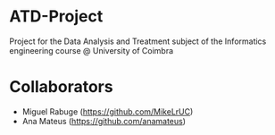 # ATD-Project
Project for the Data Analysis and Treatment subject of the Informatics engineering course @ University of Coimbra
# Collaborators
  - Miguel Rabuge (https://github.com/MikeLrUC)
  - Ana Mateus (https://github.com/anamateus)
